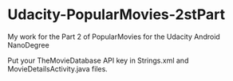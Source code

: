 # Udacity-PopularMovies-2stPart

My work for the Part 2 of PopularMovies for the Udacity Android NanoDegree

Put your TheMovieDatabase API key in Strings.xml and MovieDetailsActivity.java files.
